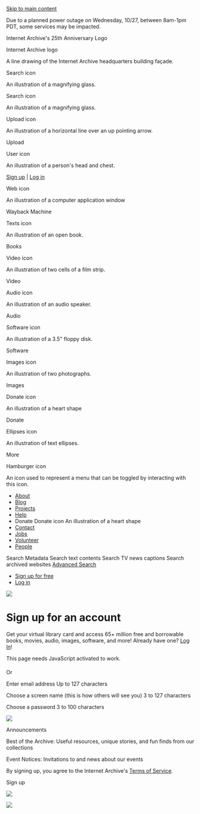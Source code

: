 <a href="#maincontent" class="hidden-for-screen-readers">Skip to main content</a>

Due to a planned power outage on Wednesday, 10/27, between 8am-1pm PDT, some services may be impacted.

Internet Archive's 25th Anniversary Logo

Internet Archive logo

A line drawing of the Internet Archive headquarters building façade.

Search icon

An illustration of a magnifying glass.

Search icon

An illustration of a magnifying glass.

Upload icon

An illustration of a horizontal line over an up pointing arrow.

<span class="style-scope primary-nav">Upload</span>

User icon

An illustration of a person's head and chest.

<span class="style-scope login-button"> <a href="https://archive.org/account/signup" class="style-scope login-button">Sign up</a> | <a href="https://archive.org/account/login" class="style-scope login-button">Log in</a> </span>

Web icon

An illustration of a computer application window

<span class="label style-scope media-button">Wayback Machine</span>

Texts icon

An illustration of an open book.

<span class="label style-scope media-button">Books</span>

Video icon

An illustration of two cells of a film strip.

<span class="label style-scope media-button">Video</span>

Audio icon

An illustration of an audio speaker.

<span class="label style-scope media-button">Audio</span>

Software icon

An illustration of a 3.5" floppy disk.

<span class="label style-scope media-button">Software</span>

Images icon

An illustration of two photographs.

<span class="label style-scope media-button">Images</span>

Donate icon

An illustration of a heart shape

<span class="label style-scope media-button">Donate</span>

Ellipses icon

An illustration of text ellipses.

<span class="label style-scope media-button">More</span>

Hamburger icon

An icon used to represent a menu that can be toggled by interacting with this icon.

-   <a href="https://archive.org/about/" class="about style-scope desktop-subnav">About</a>
-   <a href="https://blog.archive.org/" class="blog style-scope desktop-subnav">Blog</a>
-   <a href="https://archive.org/projects/" class="projects style-scope desktop-subnav">Projects</a>
-   <a href="https://archive.org/about/faqs.php" class="help style-scope desktop-subnav">Help</a>
-   Donate
    Donate icon
    An illustration of a heart shape
-   <a href="https://archive.org/about/contact.php" class="contact style-scope desktop-subnav">Contact</a>
-   <a href="https://archive.org/about/jobs.php" class="jobs style-scope desktop-subnav">Jobs</a>
-   <a href="https://archive.org/about/volunteerpositions.php" class="volunteer style-scope desktop-subnav">Volunteer</a>
-   <a href="https://archive.org/about/bios.php" class="people style-scope desktop-subnav">People</a>

Search Metadata Search text contents Search TV news captions Search archived websites <a href="https://archive.org/advancedsearch.php" class="advanced-search style-scope search-menu">Advanced Search</a>

-   <a href="https://archive.org/account/signup" class="style-scope signed-out-dropdown">Sign up for free</a>
-   <a href="https://archive.org/account/login" class="style-scope signed-out-dropdown">Log in</a>

![](https://archive.org/images/logo-circle-grey.svg)

Sign up for an account
======================

Get your virtual library card and access 65+ million free and borrowable books, movies, audio, images, software, and more! Already have one? [Log In](https://archive.org/account/login)!

This page needs JavaScript activated to work.

#### 

Or

Enter email address <span class="smaller lighter">Up to 127 characters</span>

<span class="login-error username-error" name="username_error"></span> Choose a screen name <span class="smaller lighter">(this is how others will see you) 3 to 127 characters</span>

<span class="login-error screenname-error" name="screenname_error"></span> Choose a password <span class="smaller lighter">3 to 100 characters</span>

<img src="https://archive.org/images/eye-crossed.svg" class="password_icon" />

<span class="login-error password-error" name="password_error"></span>

Announcements

Best of the Archive: Useful resources, unique stories, and fun finds from our collections

Event Notices: Invitations to and news about our events

By signing up, you agree to the Internet Archive's [Terms of Service](https://archive.org/about/terms.php).

<span class="login-error captcha-error" name="captcha_error"></span>

Sign up

![](//analytics.archive.org/0.gif?kind=track_js&track_js_case=control&cache_bust=1814556965)

![](//analytics.archive.org/0.gif?kind=track_js&track_js_case=disabled&cache_bust=1632209962)
